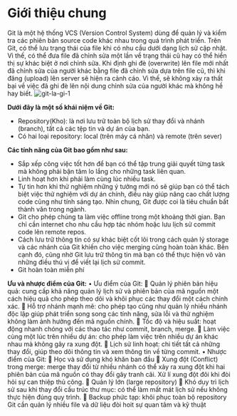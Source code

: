 # Giới thiệu chung
Git là một hệ thống VCS (Version Control System) dùng để quản lý và kiểm tra các phiên bản source code khác nhau trong quá trình phát triển. Trên Git, có thể lưu trạng thái của file khi có nhu cầu dưới dạng lịch sử cập nhật. Vì thế, có thể đưa file đã chỉnh sửa một lần về trạng thái cũ hay có thể hiển thị sự khác biệt ở nơi chỉnh sửa. Khi định ghi đè (overwrite) lên file mới nhất đã chỉnh sửa của người khác bằng file đã chỉnh sửa dựa trên file cũ, thì khi đăng (upload) lên server sẽ hiện ra cảnh cáo. Vì thế, sẽ không xảy ra thất bại về việc đã ghi đè lên nội dung chỉnh sửa của người khác mà không hề hay biết.
![git-la-gi-1](https://github.com/DoHuongLyy/m/assets/147292804/eb9defea-b6a4-442c-88b1-466bb26638c5)

**Dưới đây là một số khái niệm về Git:**

- Repository(Kho): là nơi lưu trữ toàn bộ lịch sử thay đổi và nhánh (branch), tất cả các tệp tin và dự án của bạn.
- Có hai loại repository: local (trên máy cá nhân) và remote (trên sever)
  
**Các tính năng của Git bao gồm như sau:**

- Sắp xếp công việc tốt hơn để bạn có thể tập trung giải quyết từng task mà không phải bận tâm lo lắng cho những task liên quan.
- Linh hoạt hơn khi phải làm cùng lúc nhiều task.
- Tự tin hơn khi thử nghiệm những ý tưởng mới nó sẽ giúp bạn có thể tách biệt việc thử nghiệm với dự án chính, điều này giúp nâng cao chất lượng code cũng như tính sáng tạo. Nhìn chung, Git được coi là tiêu chuẩn bất thành văn trong ngành.
- Git cho phép chúng ta làm việc offline trong một khoảng thời gian. Bạn chỉ cần internet cho nhu cầu hợp tác nhóm hoặc lưu lịch sử commit code lên remote repos.
- Cách lưu trữ thông tin có sự khác biệt cốt lõi trong cách quản lý storage và các nhánh của Git khiến cho việc merging cũng hoàn toàn khác. Bên cạnh đó, cũng nhờ Git lưu trữ thông tin mà bạn có thể thực hiện vô vàn những điều thú vị để viết lại lịch sử commit.
- Git hoàn toàn miễn phí
  
**Ưu và nhược điểm của Git:**
• Ưu điểm của Git:
 Quản lý phiên bản hiệu quả: cung cấp khả năng quản lý lịch sử và phiên bản của mã nguồn một cách hiệu quả cho phép theo dõi và khôi phục các thay đổi một cách chính xác.
 Hỗ trợ nhánh mạnh mẽ: cho phép tạo cũng như quản lý nhiều nhánh độc lập giúp phát triển song song các tính năng, sửa lỗi và thử nghiệm không làm ảnh hưởng đến mã nguồn chính.
 Tốc độ và hiệu suất: hoạt động nhanh chóng với các thao tác như commit, branch, merge.
 Làm việc cùng một lúc trên nhiều dự án: cho phép làm việc trên nhiều dự án khác nhau mà không gây ra xung đột.
 Lịch sử linh hoạt: chi tiết tất cả những thay đổi, giúp theo dõi thông tin và xem thông tin về từng commit.
• Nhược điểm của Git:
 Học và sử dụng khó khăn ban đầu
 Xung đột (Conflict) trong merge: merge thay đổi từ nhiều nhánh có thể xảy ra xung đột khi hai phiên bản của mã nguồn có thay đổi gây tranh cãi. Xử lí xung đột đôi khi đòi hỏi sự can thiệp thủ công.
 Quản lý lớn (large repository)
 Khó duy trì lịch sử sau khi thay đổi cấu trúc thư mục: có thể làm mất mát lịch sử nếu không thực hiện đúng quy trình.
 Backup phức tạp: khôi phục toàn bộ repository Git cần quản lý nhiều file và dữ liệu đòi hoit sự quan tâm và kỹ thuật

